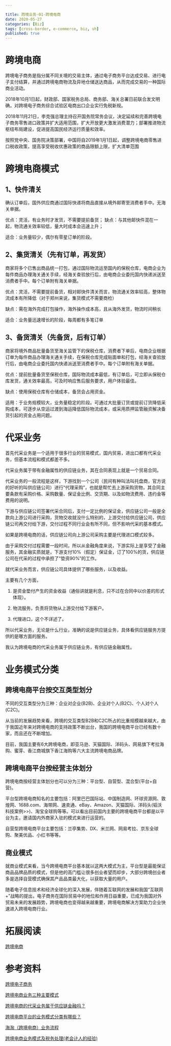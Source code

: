 ```yaml
---

title: 跨境业务-01-跨境电商
date: 2020-05-27
categories: [Biz]
tags: [cross-border, e-commerce, biz, sh]
published: true
---
```


# 跨境电商

跨境电子商务是指分属不同关境的交易主体，通过电子商务平台达成交易、进行电子支付结算，并通过跨境电商物流及异地仓储送达商品，从而完成交易的一种国际商业活动。

2018年10月1日起，财政部、国家税务总局、商务部、海关总署日前联合发文明确，对跨境电子商务综合试验区电商出口企业实行免税新规。 

2018年11月21日，李克强总理主持召开国务院常务会议，决定延续和完善跨境电子商务零售进口政策并扩大适用范围，扩大开放更大激发消费潜力；部署推进物流枢纽布局建设，促进提高国民经济运行质量和效率。 

按照党中央、国务院决策部署，中国将自2019年1月1日起，调整跨境电商零售进口税收政策，提高享受税收优惠政策的商品限额上限，扩大清单范围

# 跨境电商模式

## 1、快件清关 

确认订单后，国外供应商通过国际快递将商品直接从境外邮寄至消费者手中。无海关单据。 

优点：灵活，有业务时才发货，不需要提前备货； 缺点：与其他邮快件混在一起，物流通关效率较低，量大时成本会迅速上升； 

适合：业务量较少，偶尔有零星订单的阶段。

## 2、集货清关（先有订单，再发货） 

商家将多个已售出商品统一打包，通过国际物流运至国内的保税仓库，电商企业为每件商品办理海关通关手续，经海关查验放行后，由电商企业委托国内快递派送至消费者手中。每个订单附有海关单据。 

优点：灵活，不需要提前备货，相对邮快件清关而言，物流通关效率较高，整体物流成本有所降低（对于郑州来说，集货模式不需要商检） 

缺点：需在海外完成打包操作，海外操作成本高，且从海外发货，物流时间稍长 

适合：业务量迅速增长的阶段，每周都有多笔订单

## 3、备货清关（先备货，后有订单） 

商家将境外商品批量备货至海关监管下的保税仓库，消费者下单后，电商企业根据订单为每件商品办理海关通关手续，在保税仓库完成贴面单和打包，经海关查验放行后，由电商企业委托国内快递派送至消费者手中。每个订单附有海关单据。 

优点：提前批量备货至保税仓库，国际物流成本最低，有订单后，可立即从保税仓库发货，通关效率最高，可及时响应售后服务要求，用户体验最佳。 

缺点：使用保税仓库有仓储成本，备货会占用资金。 

适用：于业务规模较大，业务量稳定的阶段。可通过大批量订货或提前订货降低采购成本，可逐步从空运过渡到海运降低国际物流成本，或采用质押监管融资解决备货引起的资金占用问题。

# 代采业务

首先代采业务是一个适用于很多行业的贸易模式，国内贸易，进出口都有代采业务，但基本流程和模式都差不多。

代采业务属于带有金融属性的供应链业务，其在合同表现上就是一个贸易合同。

代采业务的一般流程是这样，下游找到一个公司（民间有种叫法叫托盘商，官方说的好听的叫供应链公司）进行“代理采购”，也就是帮忙去上游采购货物，其合同主要条款有采购价格、采购数量、保证金比例、交货期、以及如物流费用、违约金等费用的说明。

下游与供应链公司签署代采合同后，支付一定比例的保证金，供应链公司一般是全款向上游公司进行采购，货物交收就没什么特别的，上游交付给供应链公司，供应链公司再交付给下游，交付过程不同行业会有所不同，但不影响代采的基本模式。

如果是跨境电商的话，供应链公司向上游公司采购主要是代理进口模式较多。

由于采购交付过程需要一段时间，所以从金融角度来说，下游实际上是享受了金融服务，其金融实质就是，下游支付10%（假定）保证金，订了100%的货，供应链公司在代采的过程中承担了“垫资90%”的工作。

就代采业务而言，供应链公司具体提供了哪些服务，以及收益。

主要有几个方面，

1. 是资金垫付产生的资金收益（通俗讲就是利息，只不过在合同中以价差的形式体现）。

2. 物流服务，负责将货物从上游交付给下游客户。

3. 代理进口，这个不详述了。

所以代采业务，无论是什么行业，准确的说是供应链业务，具体看供应链服务方提供的是哪方面的服务。

我认为跨境电商的代采业务属于供应链业务，有供应链金融属性。

# 业务模式分类

## 跨境电商平台按交互类型划分

不同的交互类型分为三种：企业对企业(B2B)、企业对个人(B2C)、个人对个人(C2C)。

从当前的发展趋势来看，跨境的交互类型B2B和C2C所占的比重规模越来越大，由于我国近年来对跨境电商的支持政策不断出台，我国的跨境电商平台已经有数十家，而且还在不断增加。

目前，我国主要有6大跨境电商，即亚马逊、天猫国际、洋码头、网易旗下考拉海购、蜜芽、香江商城旗下香江海购等六大主流跨境电商品牌。

## 跨境电商平台按经营主体划分

跨境电商按经营主体划分也可以分为三种：平台型、自营型、混合型(平台+自营)。

平台型跨境电商知名的主要包括：阿里巴巴国际站、中国制造网、环球资源网、敦煌网、1688.com、海带网、速卖通、eBay、Amazon、天猫国际、洋码头(韬沃科技案例>>)、淘宝全球购等等。可以看出目前国内主要的跨境电商平台都是以平台为主，邀请国内外商家入驻的模式来进行运营的。

自营型跨境电商平台主要包括：兰亭集势、DX、米兰网、网易考拉、京东全球购、聚美优品、小红书等等。

## 商业模式

就商业模式来看，当今跨境电商平台基本就以这两大模式为主，平台型是最能保证商品品牌品质的模式，但是他的高门槛让很多创业者望而却步，大部分跨境创业者多是选择自营模式确保其产品品类最大化，以获取大量的用户。

随着电子信息技术和经济全球化的深入发展，伴随着互联网的发展和我国“互联网+”战略的提出，电子商务在国际贸易中的地位和作用日益重要，已成为我国对外贸易未来的发展趋势，跨境电商也变得越来越重要，跨境电商解决方案助力企业快速进入跨境电商行业。

# 拓展阅读

[跨境电商]()

# 参考资料

[跨境电子商务](https://baike.baidu.com/item/%E8%B7%A8%E5%A2%83%E7%94%B5%E5%AD%90%E5%95%86%E5%8A%A1/12747090)

[跨境电商业务三种主要模式](https://wenku.baidu.com/view/41c05a550066f5335a812197.html)

[跨境电商的代采业务属于供应链金融吗？](https://www.zhihu.com/question/323476098)

[跨境电商平台的业务模式分类有哪些？](https://www.hishang.com/ganhuo/2803.html)

[海淘（跨境电商）业务流程](https://help.youzan.com/displaylist/detail_4_4-2-26207)

[跨境电商业务模式及税务处理(老会计人的经验)](https://wenku.baidu.com/view/14c8cd8259f5f61fb7360b4c2e3f5727a5e92436.html)

